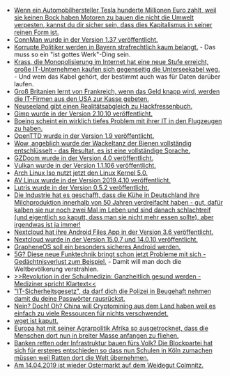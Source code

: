 * [Wenn ein Automobilhersteller Tesla hunderte Millionen Euro zahlt, weil sie keinen Bock haben Motoren zu bauen die nicht die Umwelt verpesten, kannst du dir sicher sein, dass dies Kapitalismus in seiner reinen Form ist.](https://blog.fefe.de/?ts=a255fcd3)
* [ConnMan wurde in der Version 1.37 veröffentlicht.](https://www.phoronix.com/scan.php?page=news_item&px=ConnMan-1.37-Released)
* [Korrupte Politiker werden in Bayern strafrechtlich kaum belangt.](https://blog.fefe.de/?ts=a255d53e) - Das muss so ein "ist gottes Werk"-Ding sein.
* [Krass, die Monopolisierung im Internet hat eine neue Stufe erreicht, große IT-Unternehmen kaufen sich gegenseitig die Unterseekabel weg.](https://blog.fefe.de/?ts=a255d4db) - Und wem das Kabel gehört, der bestimmt auch was für Daten darüber laufen.
* [Groß Britanien lernt von Frankreich, wenn das Geld knapp wird, werden die IT-Firmen aus den USA zur Kasse gebeten.](https://blog.fefe.de/?ts=a255d312)
* [Neuseeland gibt einen Realitätsabgleich zu Hackfressenbuch.](https://blog.fefe.de/?ts=a255d3e2)
* [Gimp wurde in der Version 2.10.10 veröffentlicht.](https://www.pro-linux.de/news/1/26947/gimp-21010-erschienen.html)
* [Boeing scheint ein wirklich tiefes Problem mit ihrer IT in den Flugzeugen zu haben.](https://blog.fefe.de/?ts=a255cc55)
* [OpenTTD wurde in der Version 1.9 veröffentlicht.](https://www.pro-linux.de/news/1/26946/openttd-19-freigegeben.html)
* [Wow, angeblich wurde der Wackeltanz der Bienen vollständig entschlüsselt - das Resultat, es ist eine vollständige Sprache.](https://netzfrauen.org/2019/04/08/honey-bee/)
* [GZDoom wurde in der Version 4.0 veröffentlicht.](https://www.phoronix.com/scan.php?page=news_item&px=GZDoom-4.0-Released)
* [Vulkan wurde in der Version 1.1.106 veröffentlicht.](https://www.phoronix.com/scan.php?page=news_item&px=Vulkan-1.1.106-Released)
* [Arch Linux Iso nutzt jetzt den Linux Kernel 5.0.](https://www.pro-linux.de/news/1/26952/neues-installationsmedium-f%C3%BCr-arch-linux-mit-kernel-50.html)
* [AV Linux wurde in der Version 2019.4.10 veröffentlicht.](https://www.pro-linux.de/news/1/26951/av-linux-2019410-freigegeben.html)
* [Lutris wurde in der Version 0.5.2 veröffentlicht.](https://www.phoronix.com/scan.php?page=news_item&px=Lutris-0.5.2-Released)
* [Die Industrie hat es geschafft, dass die Kühe in Deutschland ihre Milchproduktion innerhalb von 50 Jahren verdreifacht haben - gut, dafür kalben sie nur noch zwei Mal im Leben und sind danach schlachtreif (und eigentlich so kaputt, dass man sie nicht mehr essen sollte), aber irgendwas ist ja immer!](https://netzfrauen.org/2019/04/09/nestle-9/)
* [Nextcloud hat ihre Android Files App in der Version 3.6 veröffentlicht.](https://nextcloud.com/blog/android-files-app-3.6.0-is-here-with-better-notification-handling-nc-16-features-and-storage-path-chooser/)
* [Nextcloud wurde in der Version 15.0.7 und 14.0.10 veröffentlicht.](https://nextcloud.com/blog/nextcloud-15.0.7-and-14.0.10-are-out-update/)
* [GrapheneOS soll ein besonders sicheres Android werden.](https://www.pro-linux.de/news/1/26955/android-hardening-wird-zu-grapheneos.html)
* [5G? Diese neue Funktechnik bringt schon jetzt Probleme mit sich - Gedächtnisverlust zum Beispiel.](https://www.neopresse.com/tech/5g-feuerwehrmaenner-in-den-usa-erleiden-neurologische-schaeden/) - Damit will man doch die Weltbevölkerung verstrahlen.
* [>>Revolution in der Schulmedizin: Ganzheitlich gesund werden - Mediziner spricht Klartext<<](https://www.welt-im-wandel.tv/video/revolution-in-der-schulmedizin-ganzheitlich-gesund-werden-mediziner-spricht-klartext/)
* ["IT-Sicherheitsgesetz", da darf dich die Polizei in Beugehaft nehmen damit du deine Passwörter rausrückst.](https://blog.fefe.de/?ts=a25222c0)
* [Nein? Doch! Oh? China will Cryptomining aus dem Land haben weil es einfach zu viele Ressourcen für nichts verschwendet.](https://blog.fefe.de/?ts=a25235b0)
* [wget ist kaputt.](https://blog.fefe.de/?ts=a253c1b4)
* [Europa hat mit seiner Agrarpolitik Afrika so ausgetrocknet, dass die Menschen dort nun in breiter Masse anfangen zu fliehen.](http://www.sonnenseite.com/de/umwelt/immer-mehr-afrikaner-fliehen-vor-klimawandel.html)
* [Banken retten oder Infrastruktur bauen fürs Volk? Die Blockpartei hat sich für ersteres entschieden so dass nun Schulen in Köln zumachen müssen weil Ratten dort die Welt übernehmen.](https://blog.fefe.de/?ts=a25361e8)
* [Am 14.04.2019 ist wieder Ostermarkt auf dem Weidegut Colmnitz.](http://www.colmnitz-weidegut.de/)
